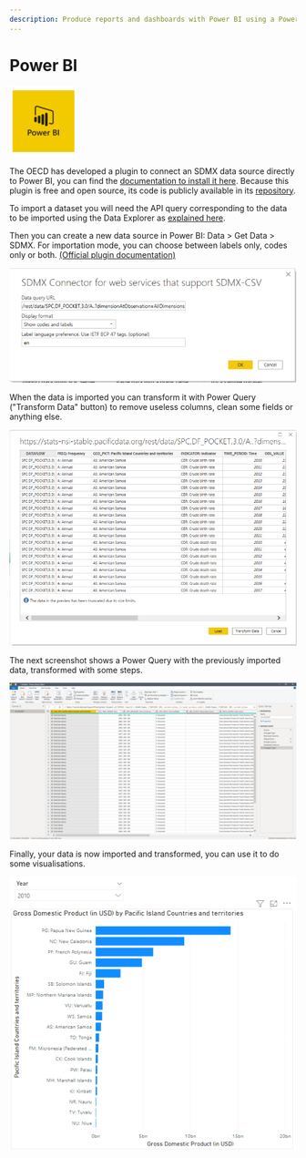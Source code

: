 ```yaml
---
description: Produce reports and dashboards with Power BI using a PowerQuery template
---
```


# Power BI

![](../../.gitbook/assets/image%20%2850%29.png)

The OECD has developed a plugin to connect an SDMX data source directly to Power BI, you can find the [documentation to install it here](https://sis-cc.gitlab.io/sdmx-tools/documentation/using-sdmx-powerbi-connector/installation-instructions/). Because this plugin is free and open source, its code is publicly available in its [repository](https://gitlab.com/sis-cc/sdmx-tools/sdmx-power-bi).

To import a dataset you will need the API query corresponding to the data to be imported using the Data Explorer as [explained here](https://docs.pacificdata.org/dotstat/de#get-api-queries-corresponding-to-the-data-selection).

Then you can create a new data source in Power BI: Data &gt; Get Data &gt; SDMX. For importation mode, you can choose between labels only, codes only or both. [\(Official plugin documentation\)](https://sis-cc.gitlab.io/sdmx-tools/documentation/using-sdmx-powerbi-connector/how-to-use/)

![Plugin configuration window](../../.gitbook/assets/image%20%2897%29.png)

When the data is imported you can transform it with Power Query \("Transform Data" button\) to remove useless columns, clean some fields or anything else.

![Imported Data](../../.gitbook/assets/image%20%2895%29.png)

The next screenshot shows a Power Query with the previously imported data, transformed with some steps.

![Data transformations with Power Query](../../.gitbook/assets/image%20%2891%29.png)

Finally, your data is now imported and transformed, you can use it to do some visualisations.

![Visualisation Example](../../.gitbook/assets/image%20%2894%29.png)

